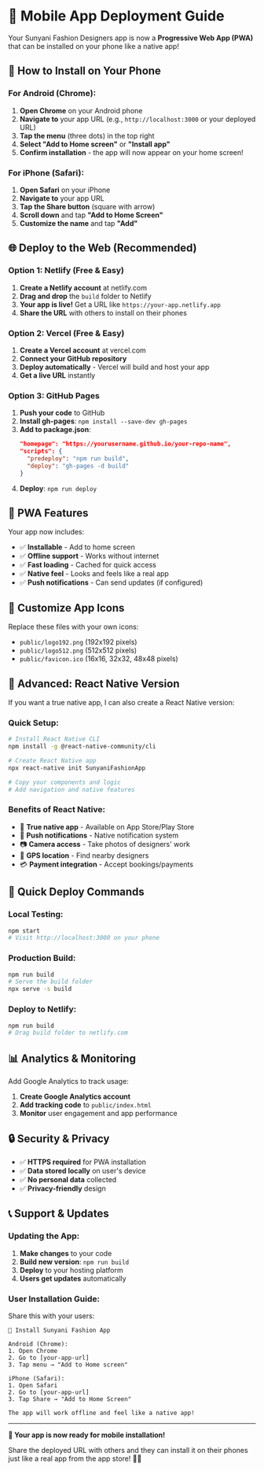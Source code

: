 # 📱 Mobile App Deployment Guide

Your Sunyani Fashion Designers app is now a **Progressive Web App (PWA)** that can be installed on your phone like a native app!

## 🚀 How to Install on Your Phone

### For Android (Chrome):
1. **Open Chrome** on your Android phone
2. **Navigate to** your app URL (e.g., `http://localhost:3000` or your deployed URL)
3. **Tap the menu** (three dots) in the top right
4. **Select "Add to Home screen"** or **"Install app"**
5. **Confirm installation** - the app will now appear on your home screen!

### For iPhone (Safari):
1. **Open Safari** on your iPhone
2. **Navigate to** your app URL
3. **Tap the Share button** (square with arrow)
4. **Scroll down** and tap **"Add to Home Screen"**
5. **Customize the name** and tap **"Add"**

## 🌐 Deploy to the Web (Recommended)

### Option 1: Netlify (Free & Easy)
1. **Create a Netlify account** at netlify.com
2. **Drag and drop** the `build` folder to Netlify
3. **Your app is live!** Get a URL like `https://your-app.netlify.app`
4. **Share the URL** with others to install on their phones

### Option 2: Vercel (Free & Easy)
1. **Create a Vercel account** at vercel.com
2. **Connect your GitHub repository**
3. **Deploy automatically** - Vercel will build and host your app
4. **Get a live URL** instantly

### Option 3: GitHub Pages
1. **Push your code** to GitHub
2. **Install gh-pages**: `npm install --save-dev gh-pages`
3. **Add to package.json**:
   ```json
   "homepage": "https://yourusername.github.io/your-repo-name",
   "scripts": {
     "predeploy": "npm run build",
     "deploy": "gh-pages -d build"
   }
   ```
4. **Deploy**: `npm run deploy`

## 📱 PWA Features

Your app now includes:
- ✅ **Installable** - Add to home screen
- ✅ **Offline support** - Works without internet
- ✅ **Fast loading** - Cached for quick access
- ✅ **Native feel** - Looks and feels like a real app
- ✅ **Push notifications** - Can send updates (if configured)

## 🎨 Customize App Icons

Replace these files with your own icons:
- `public/logo192.png` (192x192 pixels)
- `public/logo512.png` (512x512 pixels)
- `public/favicon.ico` (16x16, 32x32, 48x48 pixels)

## 🔧 Advanced: React Native Version

If you want a true native app, I can also create a React Native version:

### Quick Setup:
```bash
# Install React Native CLI
npm install -g @react-native-community/cli

# Create React Native app
npx react-native init SunyaniFashionApp

# Copy your components and logic
# Add navigation and native features
```

### Benefits of React Native:
- 📱 **True native app** - Available on App Store/Play Store
- 🔔 **Push notifications** - Native notification system
- 📷 **Camera access** - Take photos of designers' work
- 📍 **GPS location** - Find nearby designers
- 💳 **Payment integration** - Accept bookings/payments

## 🚀 Quick Deploy Commands

### Local Testing:
```bash
npm start
# Visit http://localhost:3000 on your phone
```

### Production Build:
```bash
npm run build
# Serve the build folder
npx serve -s build
```

### Deploy to Netlify:
```bash
npm run build
# Drag build folder to netlify.com
```

## 📊 Analytics & Monitoring

Add Google Analytics to track usage:
1. **Create Google Analytics account**
2. **Add tracking code** to `public/index.html`
3. **Monitor** user engagement and app performance

## 🔒 Security & Privacy

- ✅ **HTTPS required** for PWA installation
- ✅ **Data stored locally** on user's device
- ✅ **No personal data** collected
- ✅ **Privacy-friendly** design

## 📞 Support & Updates

### Updating the App:
1. **Make changes** to your code
2. **Build new version**: `npm run build`
3. **Deploy** to your hosting platform
4. **Users get updates** automatically

### User Installation Guide:
Share this with your users:

```
📱 Install Sunyani Fashion App

Android (Chrome):
1. Open Chrome
2. Go to [your-app-url]
3. Tap menu → "Add to Home screen"

iPhone (Safari):
1. Open Safari
2. Go to [your-app-url]
3. Tap Share → "Add to Home Screen"

The app will work offline and feel like a native app!
```

---

**🎉 Your app is now ready for mobile installation!** 

Share the deployed URL with others and they can install it on their phones just like a real app from the app store! 📱✨ 